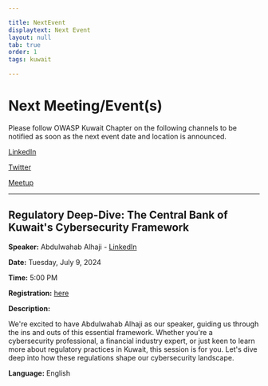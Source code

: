 ```yaml
---

title: NextEvent
displaytext: Next Event
layout: null
tab: true
order: 1
tags: kuwait

---
```


# Next Meeting/Event(s)

Please follow OWASP Kuwait Chapter on the following channels to be notified as soon as the next event date and location is announced.

[LinkedIn](https://www.linkedin.com/company/owasp-kuwait-chapter/)

[Twitter](https://twitter.com/OWASPKuwait)

[Meetup](https://www.meetup.com/OWASP-Kuwait-City-Chapter/)

---

## Regulatory Deep-Dive: The Central Bank of Kuwait's Cybersecurity Framework

**Speaker:** Abdulwahab Alhaji - [LinkedIn](https://www.linkedin.com/in/aalhaji/)

**Date:** Tuesday, July 9, 2024

**Time:** 5:00 PM

**Registration:** [here](https://www.linkedin.com/events/7214242855345655808/about/)

**Description:**

We're excited to have Abdulwahab Alhaji as our speaker, guiding us through the ins and outs of this essential framework. Whether you're a cybersecurity professional, a financial industry expert, or just keen to learn more about regulatory practices in Kuwait, this session is for you. Let's dive deep into how these regulations shape our cybersecurity landscape.

**Language:** English
